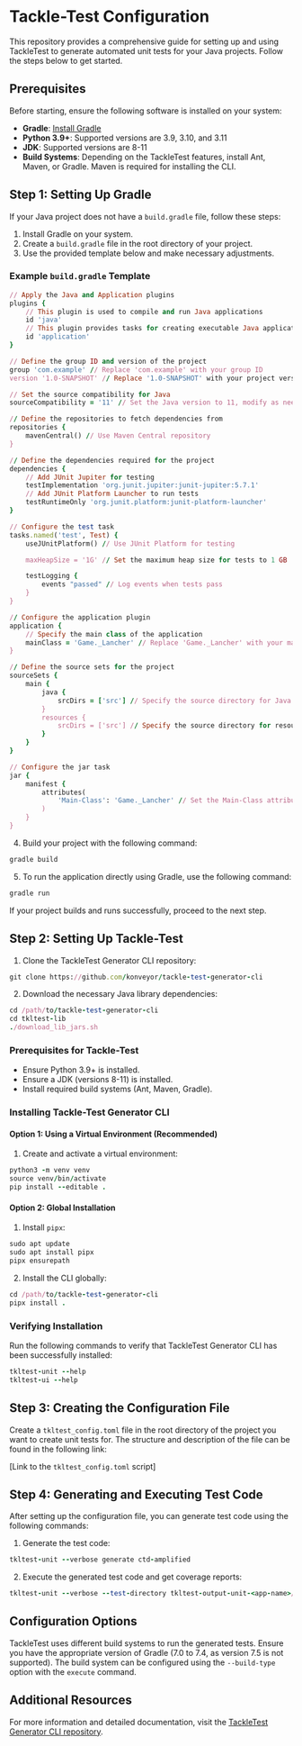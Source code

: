 
# Tackle-Test Configuration

This repository provides a comprehensive guide for setting up and using TackleTest to generate automated unit tests for your Java projects. Follow the steps below to get started.

## Prerequisites

Before starting, ensure the following software is installed on your system:
- **Gradle**: [Install Gradle](https://gradle.org/install/)
- **Python 3.9+**: Supported versions are 3.9, 3.10, and 3.11
- **JDK**: Supported versions are 8-11
- **Build Systems**: Depending on the TackleTest features, install Ant, Maven, or Gradle. Maven is required for installing the CLI.

## Step 1: Setting Up Gradle

If your Java project does not have a `build.gradle` file, follow these steps:

1. Install Gradle on your system.
2. Create a `build.gradle` file in the root directory of your project.
3. Use the provided template below and make necessary adjustments.

### Example `build.gradle` Template

```ruby
// Apply the Java and Application plugins
plugins {
    // This plugin is used to compile and run Java applications
    id 'java'
    // This plugin provides tasks for creating executable Java applications
    id 'application'
}

// Define the group ID and version of the project
group 'com.example' // Replace 'com.example' with your group ID
version '1.0-SNAPSHOT' // Replace '1.0-SNAPSHOT' with your project version

// Set the source compatibility for Java
sourceCompatibility = '11' // Set the Java version to 11, modify as needed

// Define the repositories to fetch dependencies from
repositories {
    mavenCentral() // Use Maven Central repository
}

// Define the dependencies required for the project
dependencies {
    // Add JUnit Jupiter for testing
    testImplementation 'org.junit.jupiter:junit-jupiter:5.7.1'
    // Add JUnit Platform Launcher to run tests
    testRuntimeOnly 'org.junit.platform:junit-platform-launcher'
}

// Configure the test task
tasks.named('test', Test) {
    useJUnitPlatform() // Use JUnit Platform for testing

    maxHeapSize = '1G' // Set the maximum heap size for tests to 1 GB

    testLogging {
        events "passed" // Log events when tests pass
    }
}

// Configure the application plugin
application {
    // Specify the main class of the application
    mainClass = 'Game._Lancher' // Replace 'Game._Lancher' with your main class
}

// Define the source sets for the project
sourceSets {
    main {
        java {
            srcDirs = ['src'] // Specify the source directory for Java files
        }
        resources {
            srcDirs = ['src'] // Specify the source directory for resource files
        }
    }
}

// Configure the jar task
jar {
    manifest {
        attributes(
            'Main-Class': 'Game._Lancher' // Set the Main-Class attribute in the manifest file
        )
    }
}
```

4. Build your project with the following command:

```ruby
gradle build
```

5. To run the application directly using Gradle, use the following command:

```ruby
gradle run
```

If your project builds and runs successfully, proceed to the next step.

## Step 2: Setting Up Tackle-Test

1. Clone the TackleTest Generator CLI repository:

```ruby
git clone https://github.com/konveyor/tackle-test-generator-cli
```

2. Download the necessary Java library dependencies:

```ruby
cd /path/to/tackle-test-generator-cli
cd tkltest-lib
./download_lib_jars.sh
```

### Prerequisites for Tackle-Test

- Ensure Python 3.9+ is installed.
- Ensure a JDK (versions 8-11) is installed.
- Install required build systems (Ant, Maven, Gradle).

### Installing Tackle-Test Generator CLI

#### Option 1: Using a Virtual Environment (Recommended)

1. Create and activate a virtual environment:

```ruby
python3 -m venv venv
source venv/bin/activate
pip install --editable .
```

#### Option 2: Global Installation

1. Install `pipx`:

```ruby
sudo apt update
sudo apt install pipx
pipx ensurepath
```

2. Install the CLI globally:

```ruby
cd /path/to/tackle-test-generator-cli
pipx install .
```

### Verifying Installation

Run the following commands to verify that TackleTest Generator CLI has been successfully installed:

```ruby
tkltest-unit --help
tkltest-ui --help
```

## Step 3: Creating the Configuration File

Create a `tkltest_config.toml` file in the root directory of the project you want to create unit tests for. The structure and description of the file can be found in the following link:

[Link to the `tkltest_config.toml` script]

## Step 4: Generating and Executing Test Code

After setting up the configuration file, you can generate test code using the following commands:

1. Generate the test code:

```ruby
tkltest-unit --verbose generate ctd-amplified
```

2. Execute the generated test code and get coverage reports:

```ruby
tkltest-unit --verbose --test-directory tkltest-output-unit-<app-name>/<app-name>-ctd-amplified-tests execute
```

## Configuration Options

TackleTest uses different build systems to run the generated tests. Ensure you have the appropriate version of Gradle (7.0 to 7.4, as version 7.5 is not supported). The build system can be configured using the `--build-type` option with the `execute` command.

## Additional Resources

For more information and detailed documentation, visit the [TackleTest Generator CLI repository](https://github.com/konveyor/tackle-test-generator-cli).
